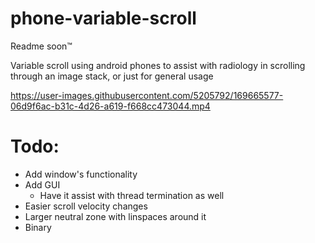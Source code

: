# phone-variable-scroll

Readme soon™

Variable scroll using android phones to assist with radiology in scrolling through an image stack, or just for general usage


https://user-images.githubusercontent.com/5205792/169665577-06d9f6ac-b31c-4d26-a619-f668cc473044.mp4

# Todo:

* Add window's functionality
* Add GUI
   * Have it assist with thread termination as well
* Easier scroll velocity changes
* Larger neutral zone with linspaces around it
* Binary
